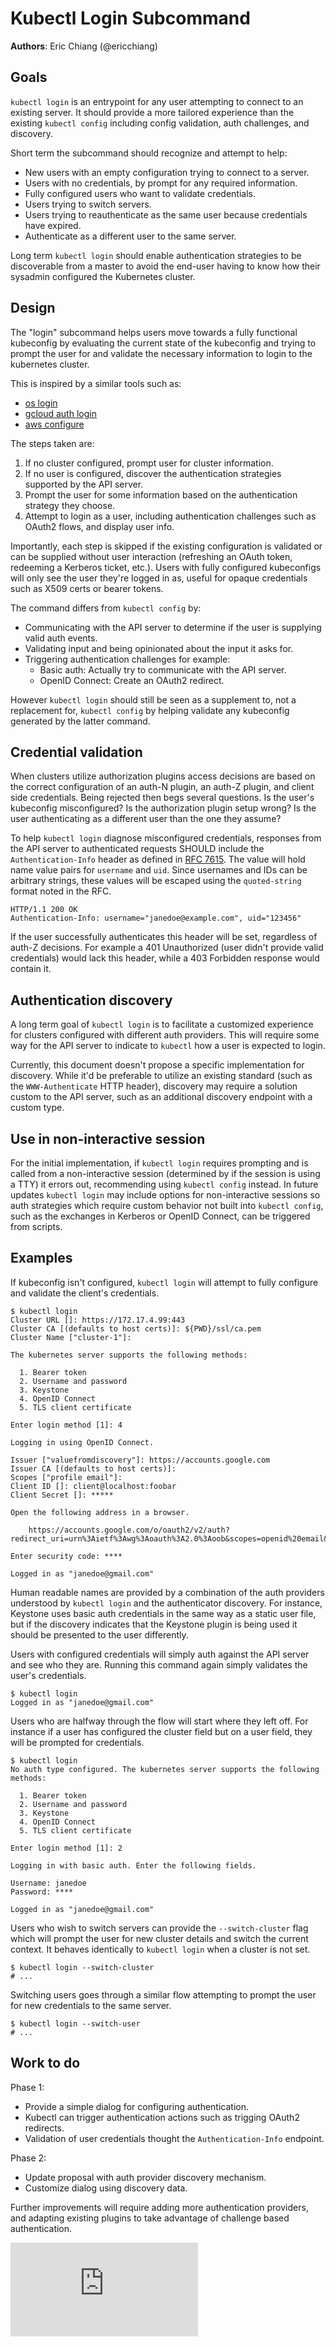 # Kubectl Login Subcommand

**Authors**: Eric Chiang (@ericchiang)

## Goals

`kubectl login` is an entrypoint for any user attempting to connect to an
existing server. It should provide a more tailored experience than the existing
`kubectl config` including config validation, auth challenges, and discovery.

Short term the subcommand should recognize and attempt to help:

* New users with an empty configuration trying to connect to a server.
* Users with no credentials, by prompt for any required information.
* Fully configured users who want to validate credentials.
* Users trying to switch servers.
* Users trying to reauthenticate as the same user because credentials have expired.
* Authenticate as a different user to the same server.

Long term `kubectl login` should enable authentication strategies to be
discoverable from a master to avoid the end-user having to know how their
sysadmin configured the Kubernetes cluster.

## Design

The "login" subcommand helps users move towards a fully functional kubeconfig by
evaluating the current state of the kubeconfig and trying to prompt the user for
and validate the necessary information to login to the kubernetes cluster.

This is inspired by a similar tools such as:

 * [os login](https://docs.openshift.org/latest/cli_reference/get_started_cli.html#basic-setup-and-login)
 * [gcloud auth login](https://cloud.google.com/sdk/gcloud/reference/auth/login)
 * [aws configure](https://docs.aws.amazon.com/cli/latest/userguide/cli-chap-getting-started.html)

The steps taken are:

1. If no cluster configured, prompt user for cluster information.
2. If no user is configured, discover the authentication strategies supported by the API server.
3. Prompt the user for some information based on the authentication strategy they choose.
4. Attempt to login as a user, including authentication challenges such as OAuth2 flows, and display user info.

Importantly, each step is skipped if the existing configuration is validated or
can be supplied without user interaction (refreshing an OAuth token, redeeming
a Kerberos ticket, etc.). Users with fully configured kubeconfigs will only see
the user they're logged in as, useful for opaque credentials such as X509 certs
or bearer tokens.

The command differs from `kubectl config` by:

* Communicating with the API server to determine if the user is supplying valid auth events.
* Validating input and being opinionated about the input it asks for.
* Triggering authentication challenges for example:
  * Basic auth: Actually try to communicate with the API server.
  * OpenID Connect: Create an OAuth2 redirect.

However `kubectl login` should still be seen as a supplement to, not a
replacement for, `kubectl config` by helping validate any kubeconfig generated
by the latter command.

## Credential validation

When clusters utilize authorization plugins access decisions are based on the
correct configuration of an auth-N plugin, an auth-Z plugin, and client side
credentials. Being rejected then begs several questions. Is the user's
kubeconfig misconfigured? Is the authorization plugin setup wrong? Is the user
authenticating as a different user than the one they assume?

To help `kubectl login` diagnose misconfigured credentials, responses from the
API server to authenticated requests SHOULD include the `Authentication-Info`
header as defined in [RFC 7615](https://tools.ietf.org/html/rfc7615). The value
will hold name value pairs for `username` and `uid`. Since usernames and IDs
can be arbitrary strings, these values will be escaped using the `quoted-string`
format noted in the RFC.

```
HTTP/1.1 200 OK
Authentication-Info: username="janedoe@example.com", uid="123456"
```

If the user successfully authenticates this header will be set, regardless of
auth-Z decisions. For example a 401 Unauthorized (user didn't provide valid
credentials) would lack this header, while a 403 Forbidden response would
contain it.

## Authentication discovery

A long term goal of `kubectl login` is to facilitate a customized experience
for clusters configured with different auth providers. This will require some
way for the API server to indicate to `kubectl` how a user is expected to
login.

Currently, this document doesn't propose a specific implementation for
discovery. While it'd be preferable to utilize an existing standard (such as the
`WWW-Authenticate` HTTP header), discovery may require a solution custom to the
API server, such as an additional discovery endpoint with a custom type.

## Use in non-interactive session

For the initial implementation, if `kubectl login` requires prompting and is
called from a non-interactive session (determined by if the session is using a
TTY) it errors out, recommending using `kubectl config` instead. In future
updates `kubectl login` may include options for non-interactive sessions so
auth strategies which require custom behavior not built into `kubectl config`,
such as the exchanges in Kerberos or OpenID Connect, can be triggered from
scripts.

## Examples

If kubeconfig isn't configured, `kubectl login` will attempt to fully configure
and validate the client's credentials.

```
$ kubectl login
Cluster URL []: https://172.17.4.99:443
Cluster CA [(defaults to host certs)]: ${PWD}/ssl/ca.pem
Cluster Name ["cluster-1"]:

The kubernetes server supports the following methods:

  1. Bearer token
  2. Username and password
  3. Keystone
  4. OpenID Connect
  5. TLS client certificate

Enter login method [1]: 4

Logging in using OpenID Connect.

Issuer ["valuefromdiscovery"]: https://accounts.google.com
Issuer CA [(defaults to host certs)]:
Scopes ["profile email"]:
Client ID []: client@localhost:foobar
Client Secret []: *****

Open the following address in a browser.

    https://accounts.google.com/o/oauth2/v2/auth?redirect_uri=urn%3Aietf%3Awg%3Aoauth%3A2.0%3Aoob&scopes=openid%20email&access_type=offline&...

Enter security code: ****

Logged in as "janedoe@gmail.com"
```

Human readable names are provided by a combination of the auth providers
understood by `kubectl login` and the authenticator discovery. For instance,
Keystone uses basic auth credentials in the same way as a static user file, but
if the discovery indicates that the Keystone plugin is being used it should be
presented to the user differently.

Users with configured credentials will simply auth against the API server and see
who they are. Running this command again simply validates the user's credentials.

```
$ kubectl login
Logged in as "janedoe@gmail.com"
```

Users who are halfway through the flow will start where they left off. For
instance if a user has configured the cluster field but on a user field, they will
be prompted for credentials.

```
$ kubectl login
No auth type configured. The kubernetes server supports the following methods:

  1. Bearer token
  2. Username and password
  3. Keystone
  4. OpenID Connect
  5. TLS client certificate

Enter login method [1]: 2

Logging in with basic auth. Enter the following fields.

Username: janedoe
Password: ****

Logged in as "janedoe@gmail.com"
```

Users who wish to switch servers can provide the `--switch-cluster` flag which
will prompt the user for new cluster details and switch the current context. It
behaves identically to `kubectl login` when a cluster is not set.

```
$ kubectl login --switch-cluster
# ...
```

Switching users goes through a similar flow attempting to prompt the user for
new credentials to the same server.

```
$ kubectl login --switch-user
# ...
```

## Work to do

Phase 1:

* Provide a simple dialog for configuring authentication.
* Kubectl can trigger authentication actions such as trigging OAuth2 redirects.
* Validation of user credentials thought the `Authentication-Info` endpoint.

Phase 2:

* Update proposal with auth provider discovery mechanism.
* Customize dialog using discovery data.

Further improvements will require adding more authentication providers, and
adapting existing plugins to take advantage of challenge based authentication.


<!-- BEGIN MUNGE: GENERATED_ANALYTICS -->
[![Analytics](https://kubernetes-site.appspot.com/UA-36037335-10/GitHub/docs/proposals/kubectl-login.md?pixel)]()
<!-- END MUNGE: GENERATED_ANALYTICS -->
